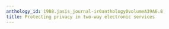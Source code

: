 ```yaml
---
anthology_id: 1988.jasis_journal-ir0anthology0volumeA39A6.8
title: Protecting privacy in two-way electronic services
---
```

